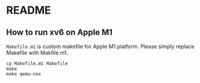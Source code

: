 # README

## How to run xv6 on Apple M1
`Makefile.m1` is custom makefile for Apple M1 platform. Please simply replace Makefile with  Makfile.m1.
```
cp Makefile.m1 Makefile
make
make qemu-nox
```

